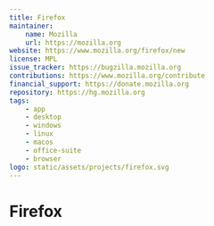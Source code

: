```yaml
---
title: Firefox
maintainer:
    name: Mozilla
    url: https://mozilla.org
website: https://www.mozilla.org/firefox/new
license: MPL
issue_tracker: https://bugzilla.mozilla.org
contributions: https://www.mozilla.org/contribute
financial_support: https://donate.mozilla.org
repository: https://hg.mozilla.org
tags:
    - app
    - desktop
    - windows
    - linux
    - macos
    - office-suite
    - browser
logo: static/assets/projects/firefox.svg
---
```


# Firefox
